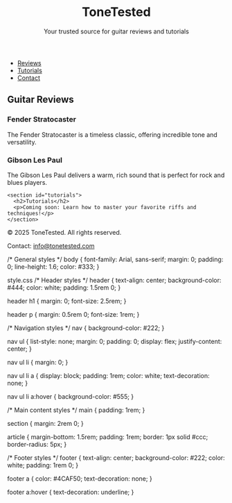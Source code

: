 <!DOCTYPE html>
<html lang="en">
<head>
  <meta charset="UTF-8">
  <meta name="viewport" content="width=device-width, initial-scale=1.0">
  <title>ToneTested - Guitar Reviews</title>
  <link rel="stylesheet" href="styles.css">
</head>
<body>
  <header>
    <h1>ToneTested</h1>
    <p>Your trusted source for guitar reviews and tutorials</p>
  </header>

  <nav>
    <ul>
      <li><a href="#reviews">Reviews</a></li>
      <li><a href="#tutorials">Tutorials</a></li>
      <li><a href="#contact">Contact</a></li>
    </ul>
  </nav>

  <main>
    <section id="reviews">
      <h2>Guitar Reviews</h2>
      <article>
        <h3>Fender Stratocaster</h3>
        <p>The Fender Stratocaster is a timeless classic, offering incredible tone and versatility.</p>
      </article>
      <article>
        <h3>Gibson Les Paul</h3>
        <p>The Gibson Les Paul delivers a warm, rich sound that is perfect for rock and blues players.</p>
      </article>
    </section>

    <section id="tutorials">
      <h2>Tutorials</h2>
      <p>Coming soon: Learn how to master your favorite riffs and techniques!</p>
    </section>
  </main>

  <footer id="contact">
    <p>&copy; 2025 ToneTested. All rights reserved.</p>
    <p>Contact: <a href="mailto:info@tonetested.com">info@tonetested.com</a></p>
  </footer>
</body>
</html>


/* General styles */
body {
  font-family: Arial, sans-serif;
  margin: 0;
  padding: 0;
  line-height: 1.6;
  color: #333;
}

style.css
/* Header styles */
header {
  text-align: center;
  background-color: #444;
  color: white;
  padding: 1.5rem 0;
}

header h1 {
  margin: 0;
  font-size: 2.5rem;
}

header p {
  margin: 0.5rem 0;
  font-size: 1rem;
}

/* Navigation styles */
nav {
  background-color: #222;
}

nav ul {
  list-style: none;
  margin: 0;
  padding: 0;
  display: flex;
  justify-content: center;
}

nav ul li {
  margin: 0;
}

nav ul li a {
  display: block;
  padding: 1rem;
  color: white;
  text-decoration: none;
}

nav ul li a:hover {
  background-color: #555;
}

/* Main content styles */
main {
  padding: 1rem;
}

section {
  margin: 2rem 0;
}

article {
  margin-bottom: 1.5rem;
  padding: 1rem;
  border: 1px solid #ccc;
  border-radius: 5px;
}

/* Footer styles */
footer {
  text-align: center;
  background-color: #222;
  color: white;
  padding: 1rem 0;
}

footer a {
  color: #4CAF50;
  text-decoration: none;
}

footer a:hover {
  text-decoration: underline;
}